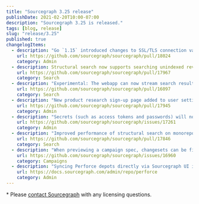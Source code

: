 ```yaml
---
title: "Sourcegraph 3.25 release"
publishDate: 2021-02-20T10:00-07:00
description: "Sourcegraph 3.25 is released."
tags: [blog, release]
slug: "release/3.25"
published: true
changelogItems:
  - description: "Go `1.15` introduced changes to SSL/TLS connection validation which requires certificates to include a `SAN`. This field was not included in older certificates and clients relied on the `CN` field. You might see an error like `x509: certificate relies on legacy Common Name field`. We recommend that customers using Sourcegraph with an external database that is connected using SSL/TLS check whether the certificate is up to date. AWS RDS customers please reference <a href=\"https://docs.aws.amazon.com/AmazonRDS/latest/UserGuide/UsingWithRDS.SSL-certificate-rotation.html\">AWS' documentation on updating the SSL/TLS certificate</a> for steps to rotate your certificate."
    url: https://github.com/sourcegraph/sourcegraph/pull/18024
    category: Admin
  - description: Structural search now supports searching unindexed revisions and indexed branches other than default.
    url: https://github.com/sourcegraph/sourcegraph/pull/17967
    category: Search
  - description: "Experimental: The webapp can now stream search results to the client, improving search performance. To enable it, add `{ \"experimentalFeatures\": { \"searchStreaming\": true } }` in user settings."
    url: https://github.com/sourcegraph/sourcegraph/pull/16097
    category: Search
  - description: "New product research sign-up page added to user settings. Users can now opt in to participate in user research and provide feedback. Use the new site config option `productResearchPage.enabled` to disable access to the product research sign-up page."
    url: https://github.com/sourcegraph/sourcegraph/pull/17945
    category: Admin
  - description: "Secrets (such as access tokens and passwords) will now appear as REDACTED when editing external service config, and in graphql API responses."
    url: https://github.com/sourcegraph/sourcegraph/issues/17261
    category: Admin
  - description: "Improved performance of structural search on monorepo deployments."
    url: https://github.com/sourcegraph/sourcegraph/pull/17846
    category: Search
  - description: "When previewing a campaign spec, changesets can be filtered by current state or the action(s) to be performed."
    url: https://github.com/sourcegraph/sourcegraph/issues/16960
    category: Campaigns
  - description: "Syncing Perforce depots directly via Sourcegraph UI is supported behind the feature flag `"experimentalFeatures": { "perforce": "enabled" }`, for more information, see [how to add your Perforce depots](https://docs.sourcegraph.com/admin/repo/perforce)."
    url: https://docs.sourcegraph.com/admin/repo/perforce
    category: Admin
---
```

\* Please [contact Sourcegraph](https://about.sourcegraph.com/contact/sales/) with any licensing questions.
